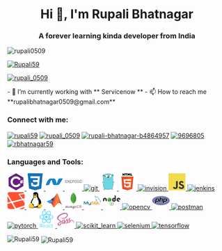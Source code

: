 <h1 align="center">Hi 👋, I'm Rupali Bhatnagar</h1>
<h3 align="center">A forever learning kinda developer from India</h3>
<p align="left">
    <img src="https://komarev.com/ghpvc/?username=rupali0509&label=Profile%20views&color=0e75b6&style=flat" alt="rupali0509" />
</p>
<p align="left"> <a href="https://github.com/ryo-ma/github-profile-trophy?username=Rupali59"><img src="https://github-profile-trophy.vercel.app?username=Rupali59" alt="Rupali59" /></a> </p>
<p align="left"> <a href="https://twitter.com/rupali_0509" target="blank"><img src="https://img.shields.io/twitter/follow/rupali_0509?logo=twitter&style=for-the-badge" alt="rupali_0509" /></a> </p>
- 🔭 I’m currently working with ** Servicenow **
- 📫 How to reach me **rupalibhatnagar0509@gmail.com**
<h3 align="left">Connect with me:</h3>
<p align="left">
    <a href="https://dev.to/rupali59" target="blank"><img align="center" src="https://cdn.jsdelivr.net/npm/simple-icons@3.0.1/icons/dev-dot-to.svg" alt="rupali59" height="30" width="40" /></a>
    <a href="https://twitter.com/rupali_0509" target="blank"><img align="center" src="https://cdn.jsdelivr.net/npm/simple-icons@3.0.1/icons/twitter.svg" alt="rupali_0509" height="30" width="40" /></a>
    <a href="https://linkedin.com/in/rupali-bhatnagar-b4864957" target="blank"><img align="center" src="https://cdn.jsdelivr.net/npm/simple-icons@3.0.1/icons/linkedin.svg" alt="rupali-bhatnagar-b4864957" height="30" width="40" /></a>
    <a href="https://stackoverflow.com/users/9696805" target="blank"><img align="center" src="https://cdn.jsdelivr.net/npm/simple-icons@3.0.1/icons/stackoverflow.svg" alt="9696805" height="30" width="40" /></a>
    <a href="https://kaggle.com/rbhatnagar59" target="blank"><img align="center" src="https://cdn.jsdelivr.net/npm/simple-icons@3.0.1/icons/kaggle.svg" alt="rbhatnagar59" height="30" width="40" /></a>
</p>
<h3 align="left">Languages and Tools:</h3>
<p align="left">
    <a href="https://www.w3schools.com/cs/" target="_blank">
        <img src="https://raw.githubusercontent.com/devicons/devicon/master/icons/csharp/csharp-plain.svg" alt="csharp" width="40" height="40" />
    </a>
    <a href="https://www.w3schools.com/css/" target="_blank">
        <img src="https://raw.githubusercontent.com/devicons/devicon/master/icons/css3/css3-plain.svg" alt="css3" width="40" height="40" />
    </a>
    <a href="https://dotnet.microsoft.com/" target="_blank">
        <img src="https://raw.githubusercontent.com/devicons/devicon/master/icons/dot-net/dot-net-plain.svg" alt="dotnet" width="40" height="40" />
    </a>
    <a href="https://expressjs.com" target="_blank">
        <img src="https://raw.githubusercontent.com/devicons/devicon/c7d326b6009e60442abc35fa45706d6f30ee4c8e/icons/express/express-original-wordmark.svg" alt="express" width="40" height="40" />
    </a>
    <a href="https://git-scm.com/" target="_blank">
        <img src="https://www.vectorlogo.zone/logos/git-scm/git-scm-icon.svg" alt="git" width="40" height="40" />
    </a>
    <a href="https://golang.org" target="_blank">
        <img src="https://raw.githubusercontent.com/devicons/devicon/c7d326b6009e60442abc35fa45706d6f30ee4c8e/icons/go/go-original.svg" alt="go" width="40" height="40" />
    </a>
    <a href="https://www.w3.org/html/" target="_blank">
        <img src="https://raw.githubusercontent.com/devicons/devicon/c7d326b6009e60442abc35fa45706d6f30ee4c8e/icons/html5/html5-original-wordmark.svg" alt="html5" width="40" height="40" />
    </a>
    <a href="https://www.invisionapp.com/" target="_blank">
        <img src="https://www.vectorlogo.zone/logos/invisionapp/invisionapp-icon.svg" alt="invision" width="40" height="40" />
    </a>
    <a href="https://developer.mozilla.org/en-US/docs/Web/JavaScript" target="_blank">
        <img src="https://raw.githubusercontent.com/devicons/devicon/c7d326b6009e60442abc35fa45706d6f30ee4c8e/icons/javascript/javascript-original.svg" alt="javascript" width="40" height="40" />
    </a>
    <a href="https://www.jenkins.io" target="_blank">
        <img src="https://www.vectorlogo.zone/logos/jenkins/jenkins-icon.svg" alt="jenkins" width="40" height="40" />
    </a>
    <a href="https://laravel.com/" target="_blank">
        <img src="https://raw.githubusercontent.com/devicons/devicon/c7d326b6009e60442abc35fa45706d6f30ee4c8e/icons/laravel/laravel-plain.svg" alt="laravel" width="40" height="40" />
    </a>
    <a href="https://www.linux.org/" target="_blank">
        <img src="https://raw.githubusercontent.com/devicons/devicon/c7d326b6009e60442abc35fa45706d6f30ee4c8e/icons/linux/linux-original.svg" alt="linux" width="40" height="40" />
    </a>
    <a href="https://www.mathworks.com/" target="_blank">
        <img src="https://raw.githubusercontent.com/devicons/devicon/c7d326b6009e60442abc35fa45706d6f30ee4c8e/icons/matlab/matlab-original.svg" alt="matlab" width="40" height="40" />
    </a>
    <a href="https://www.mongodb.com/" target="_blank">
        <img src="https://raw.githubusercontent.com/devicons/devicon/c7d326b6009e60442abc35fa45706d6f30ee4c8e/icons/mongodb/mongodb-original-wordmark.svg" alt="mongodb" width="40" height="40" />
    </a>
    <a href="https://www.mysql.com/" target="_blank">
        <img src="https://raw.githubusercontent.com/devicons/devicon/c7d326b6009e60442abc35fa45706d6f30ee4c8e/icons/mysql/mysql-original-wordmark.svg" alt="mysql" width="40" height="40" />
    </a>
    <a href="https://nodejs.org" target="_blank">
        <img src="https://raw.githubusercontent.com/devicons/devicon/c7d326b6009e60442abc35fa45706d6f30ee4c8e/icons/nodejs/nodejs-original-wordmark.svg" alt="nodejs" width="40" height="40" />
    </a>
    <a href="https://opencv.org/" target="_blank">
        <img src="https://www.vectorlogo.zone/logos/opencv/opencv-icon.svg" alt="opencv" width="40" height="40" />
    </a>
    <a href="https://www.php.net" target="_blank">
        <img src="https://raw.githubusercontent.com/devicons/devicon/c7d326b6009e60442abc35fa45706d6f30ee4c8e/icons/php/php-original.svg" alt="php" width="40" height="40" />
    </a>
    <a href="https://postman.com" target="_blank">
        <img src="https://www.vectorlogo.zone/logos/getpostman/getpostman-icon.svg" alt="postman" width="40" height="40" />
    </a>
    <a href="https://pytorch.org/" target="_blank">
        <img src="https://www.vectorlogo.zone/logos/pytorch/pytorch-icon.svg" alt="pytorch" width="40" height="40" />
    </a>
    <a href="https://reactjs.org/" target="_blank">
        <img src="https://raw.githubusercontent.com/devicons/devicon/c7d326b6009e60442abc35fa45706d6f30ee4c8e/icons/react/react-original-wordmark.svg" alt="react" width="40" height="40" />
    </a>
    <a href="https://sass-lang.com" target="_blank">
        <img src="https://raw.githubusercontent.com/devicons/devicon/c7d326b6009e60442abc35fa45706d6f30ee4c8e/icons/sass/sass-original.svg" alt="sass" width="40" height="40" />
    </a>
    <a href="https://scikit-learn.org/" target="_blank">
        <img src="https://upload.wikimedia.org/wikipedia/commons/0/05/Scikit_learn_logo_small.svg" alt="scikit_learn" width="40" height="40" />
    </a>
    <a href="https://www.selenium.dev" target="_blank">
        <img src="https://raw.githubusercontent.com/detain/svg-logos/780f25886640cef088af994181646db2f6b1a3f8/svg/selenium-logo.svg" alt="selenium" width="40" height="40" />
    </a>
    <a href="https://www.tensorflow.org" target="_blank">
        <img src="https://www.vectorlogo.zone/logos/tensorflow/tensorflow-icon.svg" alt="tensorflow" width="40" height="40" />
    </a> </p>
<p>
    <img align="left" src="https://github-readme-stats.vercel.app/api/top-langs?username=Rupali59&show_icons=true&locale=en&layout=compact" alt="Rupali59" />
</p>
<p>&nbsp;<img align="center" src="https://github-readme-stats.vercel.app/api?username=Rupali59&show_icons=true&locale=en" alt="Rupali59" /></p>

